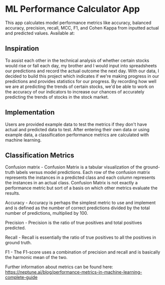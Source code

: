 # ML Performance Calculator App

This app calculates model performance metrics like accuracy, balanced accuracy, precision, recall, MCC, F1, and Cohen Kappa from inputted actual and predicted values. Available at: 

## Inspiration

To assist each other in the technical analysis of whether certain stocks would rise or fall each day, my brother and I would input into spreadsheets our predictions and record the actual outcome the next day. With our data, I decided to build this project which indicates if we're making progress in our predictions and provides statistics for our progress. By recording how well we are at predicting the trends of certain stocks, we'd be able to work on the accuracy of our indicators to increase our chances of accurately predicting the trends of stocks in the stock market. 

## Implementation

Users are provided example data to test the metrics if they don't have actual and predicted data to test. After entering their own data or using example data, a classification performance metrics are calculated with machine learning. 

## Classification Metrics

Confusion matrix - Confusion Matrix is a tabular visualization of the ground-truth labels versus model predictions. Each row of the confusion matrix represents the instances in a predicted class and each column represents the instances in an actual class. Confusion Matrix is not exactly a performance metric but sort of a basis on which other metrics evaluate the results.

Accuracy - Accuracy is perhaps the simplest metric to use and implement and is defined as the number of correct predictions divided by the total number of predictions, multiplied by 100. 

Precision - Precision is the ratio of true positives and total positives predicted.

Recall - Recall is essentially the ratio of true positives to all the positives in ground truth.

F1 - The F1-score uses a combination of precision and recall and is basically the harmonic mean of the two.

Further information about metrics can be found here: https://neptune.ai/blog/performance-metrics-in-machine-learning-complete-guide
